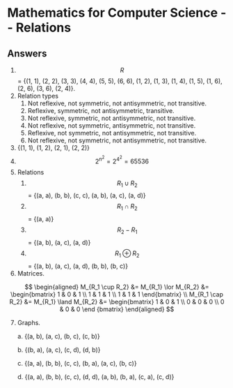 # Mathematics for Computer Science -- Relations

<script src="https://cdn.mathjax.org/mathjax/latest/MathJax.js?config=TeX-AMS-MML_HTMLorMML" type="text/javascript"></script>

## Answers

1. $$R$$ = {(1, 1), (2, 2), (3, 3), (4, 4), (5, 5), (6, 6), (1, 2), (1, 3), (1, 4), (1, 5), (1, 6), (2, 6), (3, 6), (2, 4)}.
2. Relation types
   1. Not reflexive, not symmetric, not antisymmetric, not transitive.
   2. Reflexive, symmetric, not antisymmetric, transitive.
   3. Not reflexive, symmetric, not antisymmetric, not transitive.
   4. Not reflexive, not symmetric, antisymmetric, not transitive.
   5. Reflexive, not symmetric, not antisymmetric, not transitive.
   6. Not reflexive, not symmetric, not antisymmetric, not transitive.
3. {(1, 1), (1, 2), (2, 1), (2, 2)}
4. $$2^{n^2} = 2^{4^2} = 65536$$
5. Relations
   1. $$R_1 \cup R_2$$ = {(a, a), (b, b), (c, c), (a, b), (a, c), (a, d)}
   2. $$R_1 \cap R_2$$ = {(a, a)}
   3. $$R_2 - R_1$$ = {(a, b), (a, c), (a, d)}
   4. $$R_1 \oplus R_2$$ = {(a, b), (a, c), (a, d), (b, b), (b, c)}
6. Matrices.

$$
\begin{aligned}
M_{R_1 \cup R_2} &= M_{R_1} \lor M_{R_2} &=
\begin{bmatrix}
1 & 0 & 1 \\
1 & 1 & 1 \\
1 & 1 & 1
\end{bmatrix} \\
M_{R_1 \cap R_2} &= M_{R_1} \land M_{R_2} &=
\begin{bmatrix}
1 & 0 & 1 \\
0 & 0 & 0 \\
0 & 0 & 0
\end {bmatrix}
\end{aligned}
$$

7. Graphs.

   a. {(a, b), (a, c), (b, c), (c, b)}

   b. {(b, a), (a, c), (c, d), (d, b)}

   c. {(a, a), (b, b), (c, c), (b, a), (a, c), (b, c)}

   d. {(a, a), (b, b), (c, c), (d, d), (a, b), (b, a), (c, a), (c, d)}



